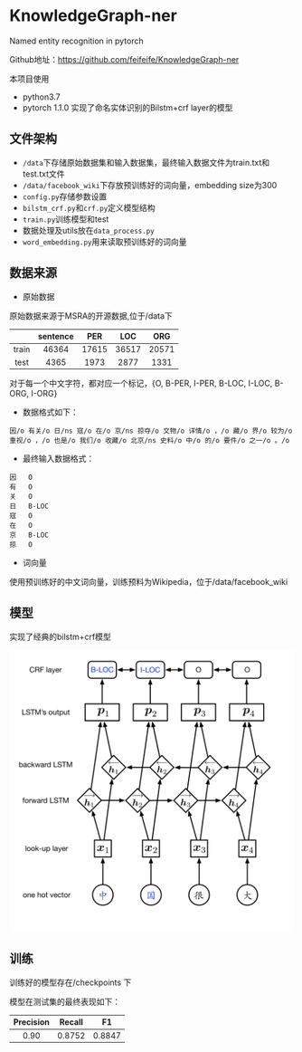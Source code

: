 # KnowledgeGraph-ner
Named entity recognition in pytorch

Github地址：https://github.com/feifeife/KnowledgeGraph-ner

本项目使用
* python3.7
* pytorch 1.1.0
实现了命名实体识别的Bilstm+crf layer的模型

## 文件架构
- `/data`下存储原始数据集和输入数据集，最终输入数据文件为train.txt和test.txt文件
- `/data/facebook_wiki`下存放预训练好的词向量，embedding size为300
- `config.py`存储参数设置
-  `bilstm_crf.py`和`crf.py`定义模型结构
-  `train.py`训练模型和test
-  数据处理及utils放在`data_process.py`
-  `word_embedding.py`用来读取预训练好的词向量

## 数据来源
* 原始数据

原始数据来源于MSRA的开源数据,位于/data下

|    | sentence | PER | LOC | ORG |
| :----: | :---: | :---: | :---: | :---: |
| train  | 46364 | 17615 | 36517 | 20571 |
| test   | 4365  | 1973  | 2877  | 1331  |

对于每一个中文字符，都对应一个标记，{O, B-PER, I-PER, B-LOC, I-LOC, B-ORG, I-ORG}

* 数据格式如下：
```
因/o 有关/o 日/ns 寇/o 在/o 京/ns 掠夺/o 文物/o 详情/o ，/o 藏/o 界/o 较为/o 重视/o ，/o 也是/o 我们/o 收藏/o 北京/ns 史料/o 中/o 的/o 要件/o 之一/o 。/o 
```

* 最终输入数据格式：

```
因	O
有	O
关	O
日	B-LOC
寇	O
在	O
京	B-LOC
掠	O
```
* 词向量

使用预训练好的中文词向量，训练预料为Wikipedia，位于/data/facebook_wiki
## 模型
实现了经典的bilstm+crf模型

![Network](./pic1.png)


## 训练
训练好的模型存在/checkpoints 下

模型在测试集的最终表现如下：

| Precision     | Recall     | F1     | 
| :---: | :---: | :---: |
| 0.90 | 0.8752 | 0.8847 |


